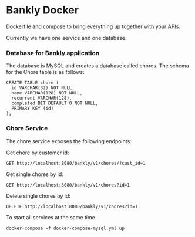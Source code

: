 # Bankly Docker

Dockerfile and compose to bring everything up together with your APIs.

Currently we have one service and one database.

### Database for Bankly application

The database is MySQL and creates a database called chores. The schema for the Chore table is as follows:

```
CREATE TABLE chore (
  id VARCHAR(32) NOT NULL,
  name VARCHAR(128) NOT NULL,
  recurrent VARCHAR(128),
  completed BIT DEFAULT 0 NOT NULL,
  PRIMARY KEY (id)
);
```

### Chore Service

The chore service exposes the following endpoints:

Get chore by customer id:
```
GET http://localhost:8080/bankly/v1/chores/?cust_id=1
```

Get single chores by id:
```
GET http://localhost:8080/bankly/v1/chores?id=1
```

Delete single chores by id:
```
DELETE http://localhost:8080/bankly/v1/chores?id=1
```

To start all services at the same time.

```
docker-compose -f docker-compose-mysql.yml up
```
